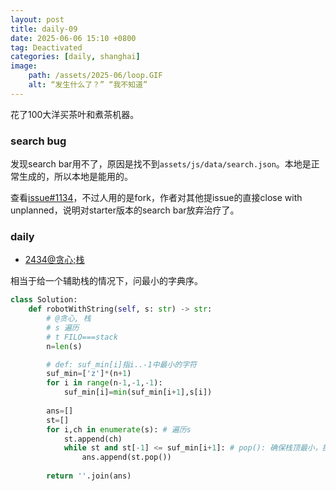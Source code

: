 ```yaml
---
layout: post
title: daily-09
date: 2025-06-06 15:10 +0800
tag: Deactivated
categories: [daily, shanghai]
image:
    path: /assets/2025-06/loop.GIF
    alt: “发生什么了？” “我不知道”
---
```


花了100大洋买茶叶和煮茶机器。

### search bug

发现search bar用不了，原因是找不到`assets/js/data/search.json`。本地是正常生成的，所以本地是能用的。

查看[issue#1134](https://github.com/cotes2020/jekyll-theme-chirpy/issues/1134#issuecomment-1746004151)，不过人用的是fork，作者对其他提issue的直接close with unplanned，说明对starter版本的search bar放弃治疗了。

### daily

- [2434@贪心;栈](https://leetcode.cn/problems/using-a-robot-to-print-the-lexicographically-smallest-string/description/?envType=daily-question&envId=2025-06-06)

相当于给一个辅助栈的情况下，问最小的字典序。

```python
class Solution:
    def robotWithString(self, s: str) -> str:
        # @贪心, 栈
        # s 遍历
        # t FILO===stack
        n=len(s)

        # def: suf_min[i]指i..-1中最小的字符
        suf_min=['z']*(n+1) 
        for i in range(n-1,-1,-1):
            suf_min[i]=min(suf_min[i+1],s[i])
        
        ans=[]
        st=[]
        for i,ch in enumerate(s): # 遍历s
            st.append(ch)
            while st and st[-1] <= suf_min[i+1]: # pop(): 确保栈顶最小，换言之不影响贪心
                ans.append(st.pop())
        
        return ''.join(ans)
```